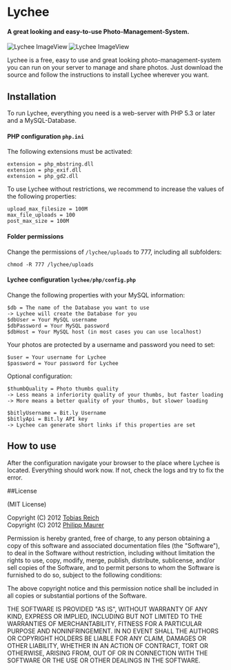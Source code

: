 # Lychee

#### A great looking and easy-to-use Photo-Management-System.

![Lychee ImageView](http://lychee.electerious.com/uploads/big/13582806160093.png)
![Lychee ImageView](http://lychee.electerious.com/uploads/big/13582805615704.png)

Lychee is a free, easy to use and great looking photo-management-system you can run on your server to manage and share photos. Just download the source and follow the instructions to install Lychee wherever you want.

## Installation

To run Lychee, everything you need is a web-server with PHP 5.3 or later and a MySQL-Database.

#### PHP configuration `php.ini`

The following extensions must be activated:

	extension = php_mbstring.dll	extension = php_exif.dll
	extension = php_gd2.dll
	
To use Lychee without restrictions, we recommend to increase the values of the following properties:

	upload_max_filesize = 100M
	max_file_uploads = 100	post_max_size = 100M

#### Folder permissions

Change the permissions of `/lychee/uploads` to 777, including all subfolders:

	chmod -R 777 /lychee/uploads

#### Lychee configuration `lychee/php/config.php`

Change the following properties with your MySQL information:

	$db = The name of the Database you want to use
	-> Lychee will create the Database for you	$dbUser = Your MySQL username  	$dbPassword = Your MySQL password	$dbHost = Your MySQL host (in most cases you can use localhost)

Your photos are protected by a username and password you need to set:

	$user = Your username for Lychee  
	$password = Your password for Lychee
	
Optional configuration:

	$thumbQuality = Photo thumbs quality
	-> Less means a inferiority quality of your thumbs, but faster loading
	-> More means a better quality of your thumbs, but slower loading
	
	$bitlyUsername = Bit.ly Username	$bitlyApi = Bit.ly API key
	-> Lychee can generate short links if this properties are set

## How to use

After the configuration navigate your browser to the place where Lychee is located. Everything should work now. If not, check the logs and try to fix the error.

##License

(MIT License)

Copyright (C) 2012 [Tobias Reich](http://electerious.com)  
Copyright (C) 2012 [Philipp Maurer](http://phinal.net)  

Permission is hereby granted, free of charge, to any person obtaining a copy of this software and associated documentation files (the "Software"), to deal in the Software without restriction, including without limitation the rights to use, copy, modify, merge, publish, distribute, sublicense, and/or sell copies of the Software, and to permit persons to whom the Software is furnished to do so, subject to the following conditions:

The above copyright notice and this permission notice shall be included in all copies or substantial portions of the Software.

THE SOFTWARE IS PROVIDED "AS IS", WITHOUT WARRANTY OF ANY KIND, EXPRESS OR IMPLIED, INCLUDING BUT NOT LIMITED TO THE WARRANTIES OF MERCHANTABILITY, FITNESS FOR A PARTICULAR PURPOSE AND NONINFRINGEMENT. IN NO EVENT SHALL THE AUTHORS OR COPYRIGHT HOLDERS BE LIABLE FOR ANY CLAIM, DAMAGES OR OTHER LIABILITY, WHETHER IN AN ACTION OF CONTRACT, TORT OR OTHERWISE, ARISING FROM, OUT OF OR IN CONNECTION WITH THE SOFTWARE OR THE USE OR OTHER DEALINGS IN THE SOFTWARE.
